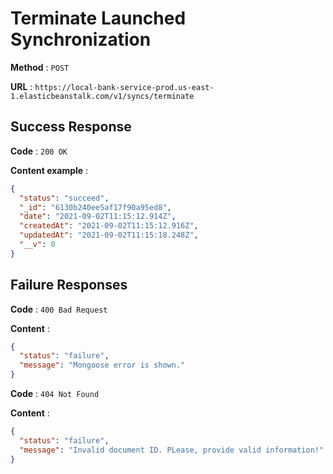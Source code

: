 # Terminate Launched Synchronization

**Method** : `POST`

**URL** : `https://local-bank-service-prod.us-east-1.elasticbeanstalk.com/v1/syncs/terminate`

## Success Response

**Code** : `200 OK`

**Content example** :
```json
{
  "status": "succeed",
  "_id": "6130b240ee5af17f90a95ed8",
  "date": "2021-09-02T11:15:12.914Z",
  "createdAt": "2021-09-02T11:15:12.916Z",
  "updatedAt": "2021-09-02T11:15:18.248Z",
  "__v": 0
}
```

## Failure Responses

**Code** : `400 Bad Request`

**Content** :
```json
{
  "status": "failure",
  "message": "Mongoose error is shown."
}
```

**Code** : `404 Not Found`

**Content** :
```json
{
  "status": "failure",
  "message": "Invalid document ID. PLease, provide valid information!"
}
```
